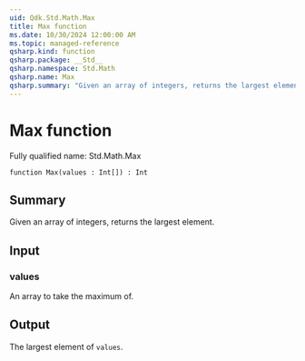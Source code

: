```yaml
---
uid: Qdk.Std.Math.Max
title: Max function
ms.date: 10/30/2024 12:00:00 AM
ms.topic: managed-reference
qsharp.kind: function
qsharp.package: __Std__
qsharp.namespace: Std.Math
qsharp.name: Max
qsharp.summary: "Given an array of integers, returns the largest element."
---
```


# Max function

Fully qualified name: Std.Math.Max

```qsharp
function Max(values : Int[]) : Int
```

## Summary
Given an array of integers, returns the largest element.

## Input
### values
An array to take the maximum of.

## Output
The largest element of `values`.
